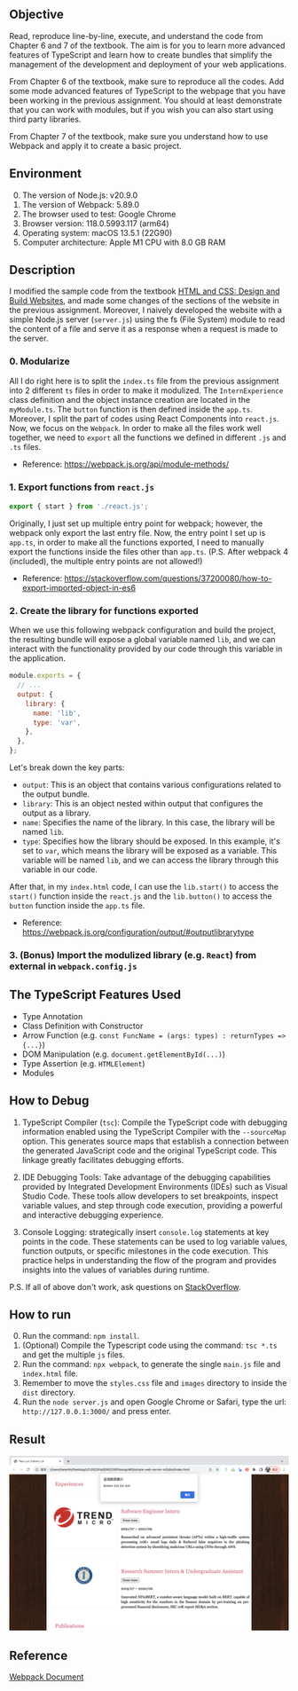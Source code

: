 ## Objective
Read, reproduce line-by-line, execute, and understand the code from Chapter 6 and 7 of the textbook. The aim is for you to learn more advanced features of TypeScript and learn how to create bundles that simplify the management of the development and deployment of your web applications.

From Chapter 6 of the textbook, make sure to reproduce all the codes. Add some mode advanced features of TypeScript to the webpage that you have been working in the previous assignment. You should at least demonstrate that you can work with modules, but if you wish you can also start using third party libraries.

From Chapter 7 of the textbook, make sure you understand how to use Webpack and apply it to create a basic project.

## Environment
0. The version of Node.js: v20.9.0
1. The version of Webpack: 5.89.0 
2. The browser used to test: Google Chrome
3. Browser version: 118.0.5993.117 (arm64)
4. Operating system: macOS 13.5.1 (22G90)
5. Computer architecture: Apple M1 CPU with 8.0 GB RAM

## Description
I modified the sample code from the textbook [HTML and CSS: Design and Build Websites](https://www.amazon.com/HTML-CSS-Design-Build-Websites/dp/1118008189), and made some changes of the sections of the website in the previous assignment. Moreover, I naively developed the website with a simple Node.js server (```server.js```) using the fs (File System) module to read the content of a file and serve it as a response when a request is made to the server. 

### 0. Modularize
All I do right here is to split the ```index.ts``` file from the previous assignment into 2 different ```ts``` files in order to make it modulized. The ```InternExperience``` class definition and the object instance creation are located in the ```myModule.ts```. The ```button``` function is then defined inside the ```app.ts```. Moreover, I split the part of codes using React Components into ```react.js```. Now, we focus on the ```Webpack```. In order to make all the files work well together, we need to ```export``` all the functions we defined in different ```.js``` and ```.ts``` files.

* Reference: https://webpack.js.org/api/module-methods/

### 1. Export functions from ```react.js```
```TypeScript
export { start } from './react.js';
```
Originally, I just set up multiple entry point for webpack; however, the webpack only export the last entry file. Now, the entry point I set up is ```app.ts```, in order to make all the functions exported, I need to manually export the functions inside the files other than ```app.ts```. (P.S. After webpack 4 (included), the multiple entry points are not allowed!)

  * Reference: https://stackoverflow.com/questions/37200080/how-to-export-imported-object-in-es6

### 2. Create the library for functions exported
When we use this following webpack configuration and build the project, the resulting bundle will expose a global variable named ``lib``, and we can interact with the functionality provided by our code through this variable in the application. 
```JavaScript
module.exports = {
  // ...  
  output: {
    library: {
      name: 'lib',
      type: 'var',
    },
  },
};
```
Let's break down the key parts:
- ``output``: This is an object that contains various configurations related to the output bundle.
- ``library``: This is an object nested within output that configures the output as a library.
- ``name``: Specifies the name of the library. In this case, the library will be named ``lib``.
- ``type``: Specifies how the library should be exposed. In this example, it's set to ``var``, which means the library will be exposed as a variable. This variable will be named ``lib``, and we can access the library through this variable in our code.

After that, in my ```index.html``` code, I can use the ``lib.start()`` to access the ``start()`` function inside the ```react.js``` and the ``lib.button()`` to access the ``button`` function inside the ```app.ts``` file.

* Reference: https://webpack.js.org/configuration/output/#outputlibrarytype

### 3. (Bonus) Import the modulized library (e.g. ```React```) from external in ```webpack.config.js```

## The TypeScript Features Used 
- Type Annotation
- Class Definition with Constructor
- Arrow Function (e.g. ```const FuncName = (args: types) : returnTypes => {...}```)
- DOM Manipulation (e.g. ```document.getElementById(...)```)
- Type Assertion (e.g. ```HTMLElement```)
- Modules

## How to Debug
1. TypeScript Compiler (```tsc```):
   Compile the TypeScript code with debugging information enabled using the TypeScript Compiler with the `--sourceMap` option. This generates source maps that establish a connection between the generated JavaScript code and the original TypeScript code. This linkage greatly facilitates debugging efforts.

2. IDE Debugging Tools:
   Take advantage of the debugging capabilities provided by Integrated Development Environments (IDEs) such as Visual Studio Code. These tools allow developers to set breakpoints, inspect variable values, and step through code execution, providing a powerful and interactive debugging experience.

3. Console Logging:
   strategically insert `console.log` statements at key points in the code. These statements can be used to log variable values, function outputs, or specific milestones in the code execution. This practice helps in understanding the flow of the program and provides insights into the values of variables during runtime.

P.S. If all of above don't work, ask questions on [StackOverflow](https://stackoverflow.com/).



## How to run
0. Run the command: ``` npm install ```.
1. (Optional) Compile the Typescript code using the command: ```tsc *.ts``` and get the multiple ```js``` files.
2. Run the command: ```npx webpack```, to generate the single ```main.js``` file and ```index.html``` file.
3. Remember to move the ``styles.css`` file and ``images`` directory to inside the  ```dist``` directory.
4. Run the ```node server.js``` and open Google Chrome or Safari, type the url: ``` http://127.0.0.1:3000/ ``` and press enter.


## Result
![result](running_result.png)

## Reference
[Webpack Document](https://webpack.js.org/api/)